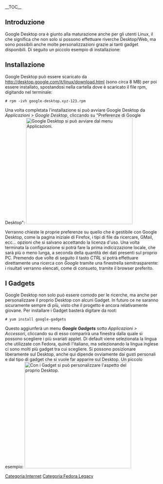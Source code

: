\_\_TOC\_\_

Introduzione
------------

Google Desktop ora è giunto alla maturazione anche per gli utenti Linux, il che significa che non solo si possono effettuare riverche Desktop/Web, ma sono possibili anche molte personalizzazioni grazie ai tanti gadget disponibili.
Di seguito un piccolo esempio di installazione:

Installazione
-------------

Google Desktop può essere scaricato da <http://desktop.google.com/it/linux/download.html> (sono circa 8 MB) per poi essere installato, spostandosi nella cartella dove è scaricato il file rpm, digitando nel terminale:

`# rpm -ivh google-desktop.xyz-123.rpm`

Una volta completata l'installazione si può avviare Google Desktop da *Applicazioni &gt; Google Desktop*, cliccando su "Preferenze di Google Desktop": <img src="Google-desktop.jpg" title="fig:Google Desktop si può avviare dal menu Applicazioni." alt="Google Desktop si può avviare dal menu Applicazioni." width="350" />

Verranno chieste le proprie preferenze su quello che è gestibile con Google Desktop, come la pagina iniziale di Firefox, i tipi di file da ricercare, GMail, ecc... opzioni che si salvano accettando la licenza d'uso. Una volta terminata la configurazione si potrà fare la prima indicizzazione locale, che sarà più o meno lunga, a seconda della quantità dei dati presenti sul proprio PC. Premendo due volte di seguito il tasto *CTRL* si potrà effettuare direttamente una ricerca con *Google* tramite una finestrella semitrasparente: i risultati verranno elencati, come di consueto, tramite il browser preferito.

I Gadgets
---------

Google Desktop non solo può essere comodo per le ricerche, ma anche per personalizzare il proprio Desktop con alcuni Gadget. In futuro ce ne saranno sicuramente sempre di più, visto che il progetto è ancora relativamente giovane. Per installare i Gadget basterà digitare da root:

`# yum install google-gadgets`

Questo aggiunferà un menu ***Google Gadgets*** sotto *Applicazioni &gt; Accessori*, cliccando su di esso comparirà una finestra dalla quale si possono scegliere i più svariati applet.
Di default viene selezionata la lingua che utilizzate con Fedora, quindi l'italiano, ma selezionando la lingua inglese ci sono molti più gadget tra cui scegliere. Si possono posizionare liberamente sul Desktop, anche qui dipende ovviamente dai gusti personali e dal tipo di gadget che si vuole far apparire sul Desktop. Un piccolo esempio: <img src="Google-desktop2.jpg" title="fig:Con i Gadget si può personalizzare l&#39;aspetto del proprio Desktop." alt="Con i Gadget si può personalizzare l&#39;aspetto del proprio Desktop." width="350" />

<Categoria:Internet> [Categoria:Fedora Legacy](Categoria:Fedora_Legacy "wikilink")
